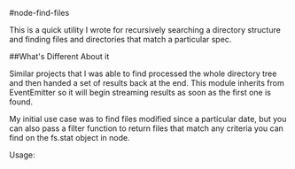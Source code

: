 #node-find-files

This is a quick utility I wrote for recursively searching a directory structure and finding files and directories that match a particular spec.

##What's Different About it

Similar projects that I was able to find processed the whole directory tree and then handed a set of results back at the end. This module inherits from EventEmitter so it will begin streaming results as soon as the first one is found.

My initial use case was to find files modified since a particular date, but you can also pass a filter function to return files that match any criteria you can find on the fs.stat object in node.

Usage:


